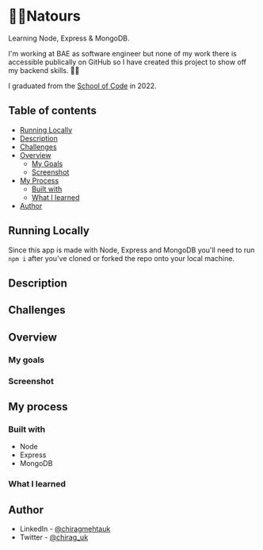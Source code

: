 # 🌲🌴Natours

Learning Node, Express &amp; MongoDB.

I'm working at BAE as software engineer but none of my work there is accessible publically on GitHub so I have created this project to show off my backend skills. 🎉🥳

I graduated from the [School of Code](https://www.schoolofcode.co.uk/) in 2022.

## Table of contents

- [Running Locally](#running-locally)
- [Description](#description)
- [Challenges](#challenges)
- [Overview](#overview)
  - [My Goals](#my-goals)
  - [Screenshot](#screenshot)
- [My Process](#my-process)
  - [Built with](#built-with)
  - [What I learned](#what-i-learned)
- [Author](#author)

## Running Locally

Since this app is made with Node, Express and MongoDB you'll need to run ```npm i``` after you've cloned or forked the repo onto your local machine.

## Description

## Challenges

## Overview

### My goals

### Screenshot

## My process

### Built with

- Node
- Express
- MongoDB

### What I learned

## Author

- LinkedIn - [@chiragmehtauk](https://www.linkedin.com/in/chiragmehtauk/)
- Twitter - [@chirag_uk](https://twitter.com/chirag_uk)

